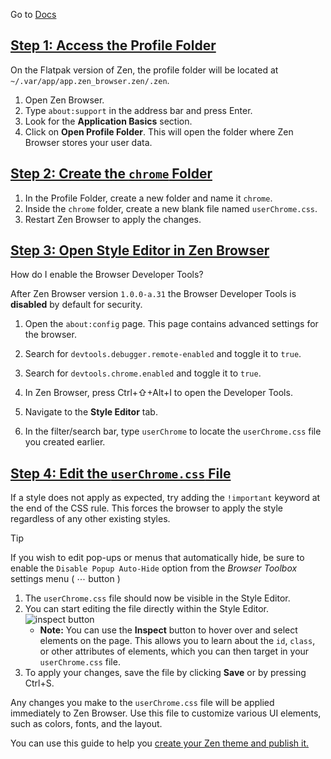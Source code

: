 Go to [Docs](https://docs.zen-browser.app/guides/live-editing)


[Step 1: Access the Profile Folder](#step-1-access-the-profile-folder)
----------------------------------------------------------------------

On the Flatpak version of Zen, the profile folder will be located at `~/.var/app/app.zen_browser.zen/.zen`.

1.  Open Zen Browser.
2.  Type `about:support` in the address bar and press Enter.
3.  Look for the **Application Basics** section.
4.  Click on **Open Profile Folder**. This will open the folder where Zen Browser stores your user data.

[Step 2: Create the `chrome` Folder](#step-2-create-the-chrome-folder)
----------------------------------------------------------------------

1.  In the Profile Folder, create a new folder and name it `chrome`.
2.  Inside the `chrome` folder, create a new blank file named `userChrome.css`.
3.  Restart Zen Browser to apply the changes.

[Step 3: Open Style Editor in Zen Browser](#step-3-open-style-editor-in-zen-browser)
------------------------------------------------------------------------------------

How do I enable the Browser Developer Tools?

After Zen Browser version `1.0.0-a.31` the Browser Developer Tools is **disabled** by default for security.

1.  Open the `about:config` page. This page contains advanced settings for the browser.
2.  Search for `devtools.debugger.remote-enabled` and toggle it to `true`.
3.  Search for `devtools.chrome.enabled` and toggle it to `true`.

1.  In Zen Browser, press Ctrl+⇧+Alt+I to open the Developer Tools.
2.  Navigate to the **Style Editor** tab.
3.  In the filter/search bar, type `userChrome` to locate the `userChrome.css` file you created earlier.

[Step 4: Edit the `userChrome.css` File](#step-4-edit-the-userchromecss-file)
-----------------------------------------------------------------------------

If a style does not apply as expected, try adding the `!important` keyword at the end of the CSS rule. This forces the browser to apply the style regardless of any other existing styles.

Tip

If you wish to edit pop-ups or menus that automatically hide, be sure to enable the `Disable Popup Auto-Hide` option from the _Browser Toolbox_ settings menu ( ⋯ button )

1.  The `userChrome.css` file should now be visible in the Style Editor.
2.  You can start editing the file directly within the Style Editor. ![inspect button](/_next/static/media/inspect.afe8b4f1.png)
    *   **Note:** You can use the **Inspect** button to hover over and select elements on the page. This allows you to learn about the `id`, `class`, or other attributes of elements, which you can then target in your `userChrome.css` file.
3.  To apply your changes, save the file by clicking **Save** or by pressing Ctrl+S.

Any changes you make to the `userChrome.css` file will be applied immediately to Zen Browser. Use this file to customize various UI elements, such as colors, fonts, and the layout.

You can use this guide to help you [create your Zen theme and publish it.](/themes-store/themes-marketplace)
